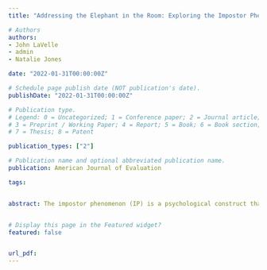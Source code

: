 ```yaml
---
title: "Addressing the Elephant in the Room: Exploring the Impostor Phenomenon in Evaluation"

# Authors
authors:
- John LaVelle
- admin
- Natalie Jones

date: "2022-01-31T00:00:00Z"

# Schedule page publish date (NOT publication's date).
publishDate: "2022-01-31T00:00:00Z"

# Publication type.
# Legend: 0 = Uncategorized; 1 = Conference paper; 2 = Journal article;
# 3 = Preprint / Working Paper; 4 = Report; 5 = Book; 6 = Book section;
# 7 = Thesis; 8 = Patent

publication_types: ["2"]

# Publication name and optional abbreviated publication name.
publication: American Journal of Evaluation

tags: 


abstract: The impostor phenomenon (IP) is a psychological construct that refers to a range of negative emotions associated with a person’s perceived fraudulent competence in a field, or with the skills necessary to be successful with his or her trade.  Anecdotal evidence suggests many practicing evaluators have experienced IP feelings, but have lacked an empirical framework to help understand their experiences as well as a forum to discuss them.  This paper summarizes the literature on the impostor phenomenon, applies it to the field of evaluation, and describes the results of an empirical quantitatively focused study which included open-ended qualitative questions that explored IP in 313 practicing evaluators.  The results suggest IP in evaluators is comprised of four constructs (discount, luck, fake, and discount/luck interaction).  Qualitative data analysis suggests differential coping strategies for men and women.  Thematic analysis guided the development of a set of proposed solutions to help lessen IPs detrimental effects for evaluators. 


# Display this page in the Featured widget?
featured: false


url_pdf: 
---
```









